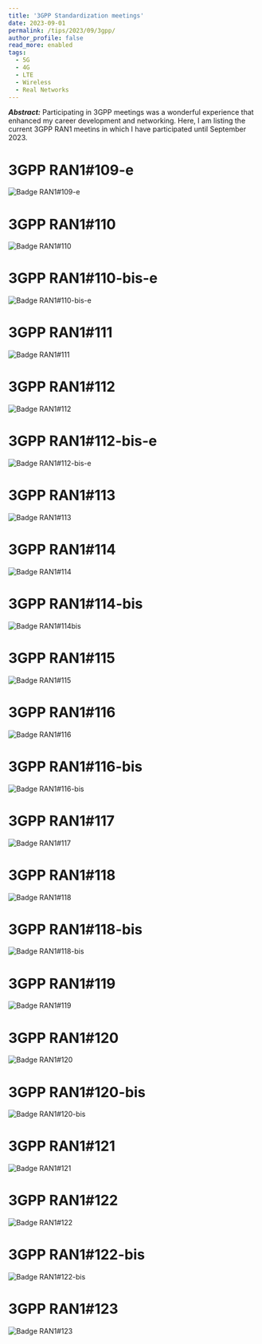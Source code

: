 ```yaml
---
title: '3GPP Standardization meetings'
date: 2023-09-01
permalink: /tips/2023/09/3gpp/
author_profile: false
read_more: enabled
tags:
  - 5G
  - 4G
  - LTE
  - Wireless
  - Real Networks
---
```


***Abstract:*** Participating in 3GPP meetings was a wonderful experience that enhanced my career development and networking. Here, I am listing the current 3GPP RAN1 meetins in which I have participated until September 2023.

3GPP RAN1#109-e
======

![Badge RAN1#109-e](http://aikonbrasil.github.io/web/images/3gppbadges/0_badge_RAN1_109e.PNG)



3GPP RAN1#110
======

![Badge RAN1#110](http://aikonbrasil.github.io/web/images/3gppbadges/1_badge_RAN1_110.PNG)



3GPP RAN1#110-bis-e
======

![Badge RAN1#110-bis-e](http://aikonbrasil.github.io/web/images/3gppbadges/2_badge_RAN1_110_bis_e.PNG)




3GPP RAN1#111
======

![Badge RAN1#111](http://aikonbrasil.github.io/web/images/3gppbadges/3_badge_RAN1_111.PNG)




3GPP RAN1#112
======

![Badge RAN1#112](http://aikonbrasil.github.io/web/images/3gppbadges/4_badge_RAN1_112.PNG)




3GPP RAN1#112-bis-e
======

![Badge RAN1#112-bis-e](http://aikonbrasil.github.io/web/images/3gppbadges/5_badge_RAN1_112bise.PNG)




3GPP RAN1#113
======

![Badge RAN1#113](http://aikonbrasil.github.io/web/images/3gppbadges/6_badge_RAN1_113.PNG)



3GPP RAN1#114
======

![Badge RAN1#114](http://aikonbrasil.github.io/web/images/3gppbadges/7_badge_RAN1_114.PNG)



3GPP RAN1#114-bis
======

![Badge RAN1#114bis](http://aikonbrasil.github.io/web/images/3gppbadges/8_badge_RAN1_114bis.PNG)


      
3GPP RAN1#115
======

![Badge RAN1#115](http://aikonbrasil.github.io/web/images/3gppbadges/9_badge_RAN1_115.PNG)


      
3GPP RAN1#116
======

![Badge RAN1#116](http://aikonbrasil.github.io/web/images/3gppbadges/10_badge_RAN1_116.PNG)



3GPP RAN1#116-bis
======

![Badge RAN1#116-bis](http://aikonbrasil.github.io/web/images/3gppbadges/11_badge_RAN1_116bis.PNG)


      
3GPP RAN1#117
======

![Badge RAN1#117](http://aikonbrasil.github.io/web/images/3gppbadges/12_badge_RAN1_117.PNG)




3GPP RAN1#118
======

![Badge RAN1#118](http://aikonbrasil.github.io/web/images/3gppbadges/13_badge_RAN1_118.PNG)


      
3GPP RAN1#118-bis
======

![Badge RAN1#118-bis](http://aikonbrasil.github.io/web/images/3gppbadges/14_badge_RAN1_118bis.PNG)



3GPP RAN1#119
======

![Badge RAN1#119](http://aikonbrasil.github.io/web/images/3gppbadges/15_badge_RAN1_119.PNG)


      
3GPP RAN1#120
======

![Badge RAN1#120](http://aikonbrasil.github.io/web/images/3gppbadges/16_badge_RAN1_120.PNG)





3GPP RAN1#120-bis
======

![Badge RAN1#120-bis](http://aikonbrasil.github.io/web/images/3gppbadges/17_badge_RAN1_120bis.PNG)


      
3GPP RAN1#121
======

![Badge RAN1#121](http://aikonbrasil.github.io/web/images/3gppbadges/18_badge_RAN1_121.PNG)




3GPP RAN1#122
======

![Badge RAN1#122](http://aikonbrasil.github.io/web/images/3gppbadges/19_badge_RAN1_122.PNG)


      
3GPP RAN1#122-bis
======

![Badge RAN1#122-bis](http://aikonbrasil.github.io/web/images/3gppbadges/20_badge_RAN1_122bis.PNG)



3GPP RAN1#123
======

![Badge RAN1#123](http://aikonbrasil.github.io/web/images/3gppbadges/21_badge_RAN1_123.PNG)